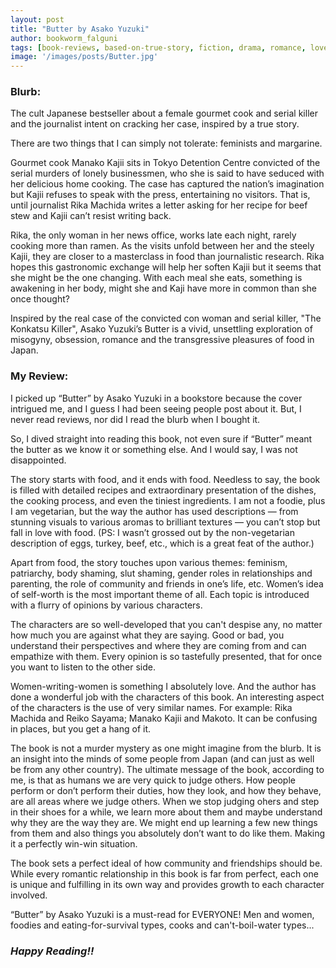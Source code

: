 ```yaml
---
layout: post
title: "Butter by Asako Yuzuki"
author: bookworm_falguni
tags: [book-reviews, based-on-true-story, fiction, drama, romance, love, womens-fiction, murder, crime, mystery, adultery, bullying, life, death, feminism, positivity, personality, money, chef, detective, family, parents, community, siblings, partner, friends, Japan, food]
image: '/images/posts/Butter.jpg'
---
```

### **Blurb:**
The cult Japanese bestseller about a female gourmet cook and serial killer and the journalist intent on cracking her case, inspired by a true story.

There are two things that I can simply not tolerate: feminists and margarine.

Gourmet cook Manako Kajii sits in Tokyo Detention Centre convicted of the serial murders of lonely businessmen, who she is said to have seduced with her delicious home cooking. The case has captured the nation’s imagination but Kajii refuses to speak with the press, entertaining no visitors. That is, until journalist Rika Machida writes a letter asking for her recipe for beef stew and Kajii can’t resist writing back.

Rika, the only woman in her news office, works late each night, rarely cooking more than ramen. As the visits unfold between her and the steely Kajii, they are closer to a masterclass in food than journalistic research. Rika hopes this gastronomic exchange will help her soften Kajii but it seems that she might be the one changing. With each meal she eats, something is awakening in her body, might she and Kaji have more in common than she once thought?

Inspired by the real case of the convicted con woman and serial killer, "The Konkatsu Killer", Asako Yuzuki’s Butter is a vivid, unsettling exploration of misogyny, obsession, romance and the transgressive pleasures of food in Japan.

### **My Review:**
I picked up “Butter” by Asako Yuzuki in a bookstore because the cover intrigued me, and I guess I had been seeing people post about it. But, I never read reviews, nor did I read the blurb when I bought it.

So, I dived straight into reading this book, not even sure if “Butter” meant the butter as we know it or something else. And I would say, I was not disappointed.

The story starts with food, and it ends with food. Needless to say, the book is filled with detailed recipes and extraordinary presentation of the dishes, the cooking process, and even the tiniest ingredients. I am not a foodie, plus I am vegetarian, but the way the author has used descriptions — from stunning visuals to various aromas to brilliant textures — you can’t stop but fall in love with food. (PS: I wasn’t grossed out by the non-vegetarian description of eggs, turkey, beef, etc., which is a great feat of the author.)

Apart from food, the story touches upon various themes: feminism, patriarchy, body shaming, slut shaming, gender roles in relationships and parenting, the role of community and friends in one’s life, etc. Women’s idea of self-worth is the most important theme of all. Each topic is introduced with a flurry of opinions by various characters. 

The characters are so well-developed that you can't despise any, no matter how much you are against what they are saying. Good or bad, you understand their perspectives and where they are coming from and can empathize with them. Every opinion is so tastefully presented, that for once you want to listen to the other side.

Women-writing-women is something I absolutely love. And the author has done a wonderful job with the characters of this book. An interesting aspect of the characters is the use of very similar names. For example: Rika Machida and Reiko Sayama; Manako Kajii and Makoto. It can be confusing in places, but you get a hang of it.

The book is not a murder mystery as one might imagine from the blurb. It is an insight into the minds of some people from Japan (and can just as well be from any other country). The ultimate message of the book, according to me, is that as humans we are very quick to judge others. How people perform or don’t perform their duties, how they look, and how they behave, are all areas where we judge others. When we stop judging ohers and step in their shoes for a while, we learn more about them and maybe understand why they are the way they are. We might end up learning a few new things from them and also things you absolutely don’t want to do like them. Making it a perfectly win-win situation.

The book sets a perfect ideal of how community and friendships should be. While every romantic relationship in this book is far from perfect, each one is unique and fulfilling in its own way and provides growth to each character involved.

“Butter” by Asako Yuzuki is a must-read for EVERYONE! Men and women, foodies and eating-for-survival types, cooks and can't-boil-water types... 

### ***Happy Reading!!***
